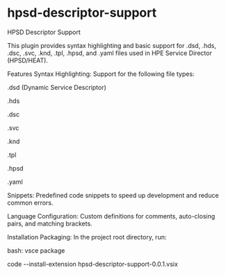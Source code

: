 # hpsd-descriptor-support
HPSD Descriptor Support

This plugin provides syntax highlighting and basic support for .dsd, .hds, .dsc, .svc, .knd, .tpl, .hpsd, and .yaml files used in HPE Service Director (HPSD/HEAT).

Features
Syntax Highlighting: Support for the following file types:

.dsd (Dynamic Service Descriptor)

.hds

.dsc

.svc

.knd

.tpl

.hpsd

.yaml

Snippets: Predefined code snippets to speed up development and reduce common errors.

Language Configuration: Custom definitions for comments, auto-closing pairs, and matching brackets.

Installation
Packaging: In the project root directory, run:

bash:
vsce package

code --install-extension hpsd-descriptor-support-0.0.1.vsix









